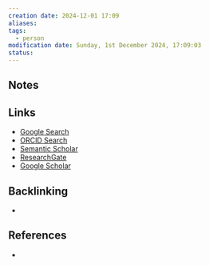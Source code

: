 ```yaml
---
creation date: 2024-12-01 17:09
aliases: 
tags:
  - person
modification date: Sunday, 1st December 2024, 17:09:03
status:
---
```


## Notes

## Links

- [Google Search](https://www.google.com/search?q=Carl+Gaspar)
- [ORCID Search](https://orcid.org/orcid-search/search?searchQuery=Carl%20Gaspar)
- [Semantic Scholar](https://www.semanticscholar.org/search?q=Carl%20Gaspar&sort=relevance)
- [ResearchGate](https://www.researchgate.net/search?q=Carl%20Gaspar)
- [Google Scholar](https://scholar.google.com/scholar?q=Carl+Gaspar)

## Backlinking
+ 

## References
+ 
